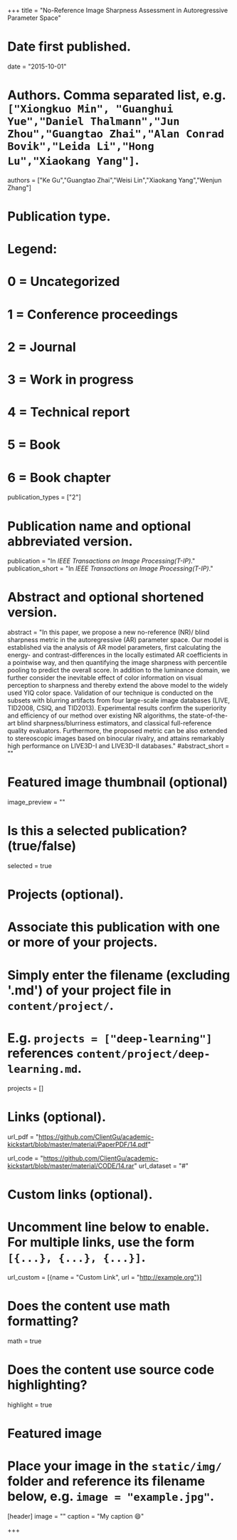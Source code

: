+++
title = "No-Reference Image Sharpness Assessment in Autoregressive Parameter Space"

# Date first published.
date = "2015-10-01"

# Authors. Comma separated list, e.g. `["Xiongkuo Min", "Guanghui Yue","Daniel Thalmann","Jun Zhou","Guangtao Zhai","Alan Conrad Bovik","Leida Li","Hong Lu","Xiaokang Yang"]`.
authors = ["Ke Gu","Guangtao Zhai","Weisi Lin","Xiaokang Yang","Wenjun Zhang"]
# Publication type.
# Legend:
# 0 = Uncategorized
# 1 = Conference proceedings
# 2 = Journal
# 3 = Work in progress
# 4 = Technical report
# 5 = Book
# 6 = Book chapter
publication_types = ["2"]

# Publication name and optional abbreviated version.
publication = "In *IEEE Transactions on Image Processing(T-IP)*."
publication_short = "In *IEEE Transactions on Image Processing(T-IP)*."

# Abstract and optional shortened version.
abstract = "In this paper, we propose a new no-reference (NR)/ blind sharpness metric in the autoregressive (AR) parameter space. Our model is established via the analysis of AR model parameters, first calculating the energy- and contrast-differences in the locally estimated AR coefficients in a pointwise way, and then quantifying the image sharpness with percentile pooling to predict the overall score. In addition to the luminance domain, we further consider the inevitable effect of color information on visual perception to sharpness and thereby extend the above model to the widely used YIQ color space. Validation of our technique is conducted on the subsets with blurring artifacts from four large-scale image databases (LIVE, TID2008, CSIQ, and TID2013). Experimental results confirm the superiority and efficiency of our method over existing NR algorithms, the state-of-the-art blind sharpness/blurriness estimators, and classical full-reference quality evaluators. Furthermore, the proposed metric can be also extended to stereoscopic images based on binocular rivalry, and attains remarkably high performance on LIVE3D-I and LIVE3D-II databases."
#abstract_short = ""

# Featured image thumbnail (optional)
image_preview = ""

# Is this a selected publication? (true/false)
selected = true

# Projects (optional).
#   Associate this publication with one or more of your projects.
#   Simply enter the filename (excluding '.md') of your project file in `content/project/`.
#   E.g. `projects = ["deep-learning"]` references `content/project/deep-learning.md`.
projects = []

# Links (optional).
url_pdf = "https://github.com/ClientGu/academic-kickstart/blob/master/material/PaperPDF/14.pdf"

url_code = "https://github.com/ClientGu/academic-kickstart/blob/master/material/CODE/14.rar"
url_dataset = "#"

# Custom links (optional).
#   Uncomment line below to enable. For multiple links, use the form `[{...}, {...}, {...}]`.
 url_custom = [{name = "Custom Link", url = "http://example.org"}]

# Does the content use math formatting?
math = true

# Does the content use source code highlighting?
highlight = true

# Featured image
# Place your image in the `static/img/` folder and reference its filename below, e.g. `image = "example.jpg"`.
[header]
image = ""
caption = "My caption 😄"

+++
